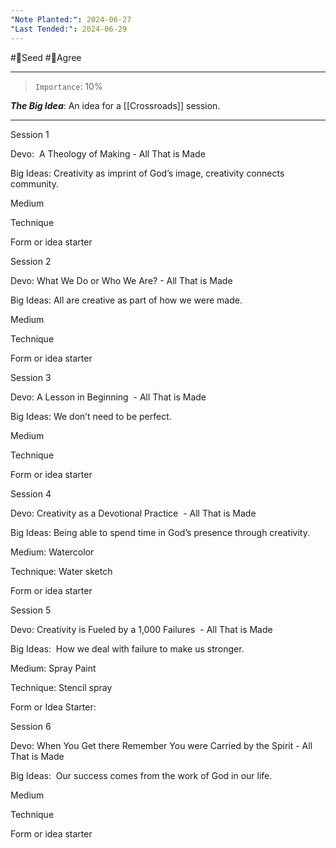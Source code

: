```yaml
---
"Note Planted:": 2024-06-27
"Last Tended:": 2024-06-29
---
```

#🌱Seed  #🙂Agree
****
>`Importance`: 10%
 
***The Big Idea***: An idea for a [[Crossroads]] session.

* * *

Session 1

Devo:  A Theology of Making - All That is Made

Big Ideas: Creativity as imprint of God’s image, creativity connects community.

  

Medium

Technique 

Form or idea starter 

  

Session 2

Devo: What We Do or Who We Are? - All That is Made

Big Ideas: All are creative as part of how we were made.

  

Medium

Technique 

Form or idea starter 

  

Session 3

Devo: A Lesson in Beginning  - All That is Made

Big Ideas: We don’t need to be perfect.

  

Medium

Technique 

Form or idea starter 

  

Session 4

Devo: Creativity as a Devotional Practice  - All That is Made

Big Ideas: Being able to spend time in God’s presence through creativity.

  

Medium: Watercolor

Technique: Water sketch 

Form or idea starter 

  

Session 5

Devo: Creativity is Fueled by a 1,000 Failures  - All That is Made

Big Ideas:  How we deal with failure to make us stronger.

  

Medium: Spray Paint

Technique: Stencil spray 

Form or Idea Starter: 

  

Session 6

Devo: When You Get there Remember You were Carried by the Spirit - All That is Made

Big Ideas:  Our success comes from the work of God in our life.

  

Medium

Technique 

Form or idea starter